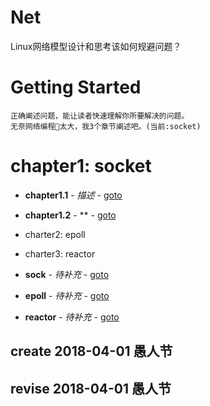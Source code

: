 # Net
Linux网络模型设计和思考该如何规避问题？

# Getting Started
```
正确阐述问题，能让读者快速理解你所要解决的问题。
无奈网络编程太大，我3个章节阐述吧。(当前:socket)
```
# chapter1: socket
* **chapter1.1** - *描述* - [goto](url)
* **chapter1.2** - ** - [goto](url)
* charter2: epoll
* charter3: reactor

* **sock** - *待补充* - [goto](url)
* **epoll** - *待补充* - [goto](url)
* **reactor** - *待补充* - [goto](url)

## create 2018-04-01 愚人节
## revise 2018-04-01 愚人节